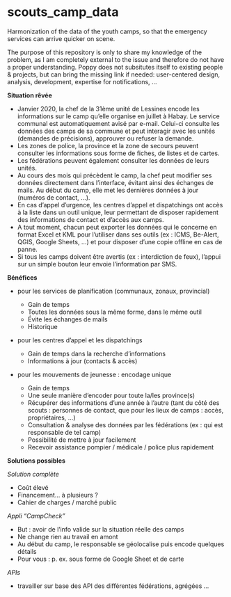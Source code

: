 # scouts_camp_data
Harmonization of the data of the youth camps, so that the emergency services can arrive quicker on scene.

The purpose of this repository is only to share my knowledge of the problem, as I am completely external to the issue and therefore do not have a proper understanding. Poppy does not subsitutes itself to existing people & projects, but can bring the missing link if needed: user-centered design, analysis, development, expertise for notifications, ... 

**Situation rêvée**

- Janvier 2020, la chef de la 31ème unité de Lessines encode les informations sur le camp qu’elle organise en juillet à Habay. Le service communal est automatiquement avisé par e-mail. Celui-ci consulte les données des camps de sa commune et peut interagir avec les unités (demandes de précisions), approuver ou refuser la demande.
- Les zones de police, la province et la zone de secours peuvent consulter les informations  sous forme de fiches, de listes et de cartes. 
- Les fédérations peuvent également consulter les données de leurs unités.
- Au cours des mois qui précèdent le camp, la chef peut modifier ses données directement dans l’interface, évitant ainsi des échanges de mails. Au début du camp, elle met les dernières données à jour (numéros de contact, …).
- En cas d’appel d’urgence, les centres d’appel et dispatchings ont accès à la liste dans un outil unique, leur permettant de disposer rapidement des informations de contact et d’accès aux camps.
- A tout moment, chacun peut exporter les données qui le concerne  en format Excel et KML pour l’utiliser dans ses outils (ex : ICMS, Be-Alert, QGIS, Google Sheets, …) et pour disposer d’une copie offline en cas de panne.
- Si tous les camps doivent être avertis (ex : interdiction de feux), l’appui sur un simple bouton leur envoie l’information par SMS.

**Bénéfices**
- pour les services de planification (communaux, zonaux, provincial)
  - Gain de temps
  - Toutes les données sous la même forme, dans le même outil
  - Évite les échanges de mails
  - Historique

- pour les centres d’appel et les dispatchings 
  - Gain de temps dans la recherche d’informations
  - Informations à jour (contacts & accès)

 - pour les mouvements de jeunesse : encodage unique
   - Gain de temps
   - Une seule manière d’encoder pour toute la/les province(s)
   - Récupérer des informations d’une année à l’autre (tant du côté des scouts : personnes de contact, que pour les lieux de camps : accès, propriétaires, …)
   - Consultation & analyse des données par les fédérations (ex : qui est responsable de tel camp)
   - Possibilité de mettre à jour facilement
   - Recevoir assistance pompier / médicale / police plus rapidement

**Solutions possibles**

*Solution complète*
 - Coût élevé
 - Financement… à plusieurs ?
 - Cahier de charges / marché public
  
*Appli “CampCheck”*
 - But : avoir de l’info valide sur la situation réelle des camps
 - Ne change rien au travail en amont
 - Au début du camp, le responsable se géolocalise puis encode quelques détails
 - Pour vous : p. ex. sous forme de Google Sheet et de carte

*APIs*
 - travailler sur base des API des différentes fédérations, agrégées
...
